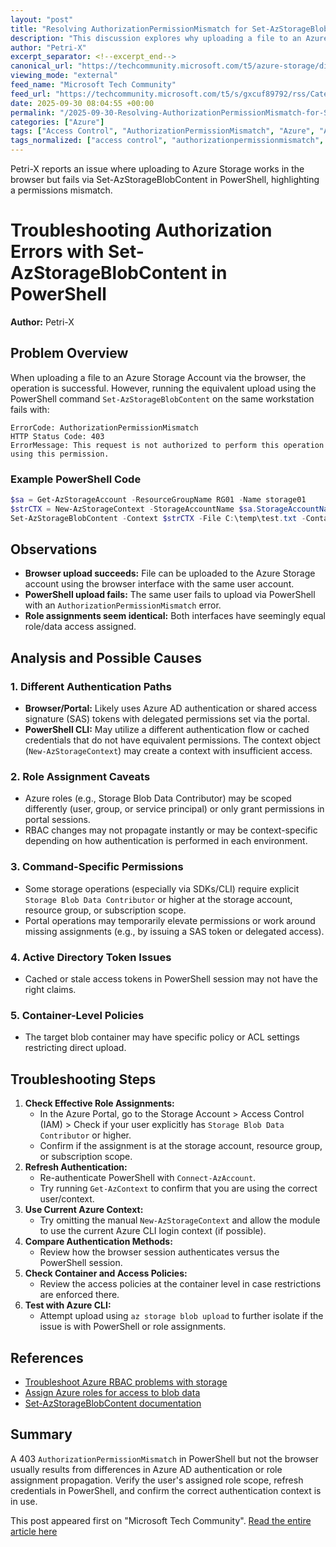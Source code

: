 ```yaml
---
layout: "post"
title: "Resolving AuthorizationPermissionMismatch for Set-AzStorageBlobContent in PowerShell"
description: "This discussion explores why uploading a file to an Azure Storage Account works in the browser but fails with the Set-AzStorageBlobContent PowerShell command, resulting in an AuthorizationPermissionMismatch error. The post examines permission differences, role assignments, and troubleshooting steps specific to Azure Storage authentication and PowerShell integration."
author: "Petri-X"
excerpt_separator: <!--excerpt_end-->
canonical_url: "https://techcommunity.microsoft.com/t5/azure-storage/differences-between-powershell-and-browser-when-upload-file/m-p/4458068#M574"
viewing_mode: "external"
feed_name: "Microsoft Tech Community"
feed_url: "https://techcommunity.microsoft.com/t5/s/gxcuf89792/rss/Category?category.id=Azure"
date: 2025-09-30 08:04:55 +00:00
permalink: "/2025-09-30-Resolving-AuthorizationPermissionMismatch-for-Set-AzStorageBlobContent-in-PowerShell.html"
categories: ["Azure"]
tags: ["Access Control", "AuthorizationPermissionMismatch", "Azure", "Azure CLI", "Azure Data Access", "Azure Portal", "Azure Roles", "Azure Storage", "Azure Storage Account", "Blob Upload", "Community", "HTTP 403", "PowerShell", "RBAC", "Role Assignments", "Set AzStorageBlobContent", "Storage Permissions"]
tags_normalized: ["access control", "authorizationpermissionmismatch", "azure", "azure cli", "azure data access", "azure portal", "azure roles", "azure storage", "azure storage account", "blob upload", "community", "http 403", "powershell", "rbac", "role assignments", "set azstorageblobcontent", "storage permissions"]
---
```


Petri-X reports an issue where uploading to Azure Storage works in the browser but fails via Set-AzStorageBlobContent in PowerShell, highlighting a permissions mismatch.<!--excerpt_end-->

# Troubleshooting Authorization Errors with Set-AzStorageBlobContent in PowerShell

**Author:** Petri-X

## Problem Overview

When uploading a file to an Azure Storage Account via the browser, the operation is successful. However, running the equivalent upload using the PowerShell command `Set-AzStorageBlobContent` on the same workstation fails with:

```
ErrorCode: AuthorizationPermissionMismatch
HTTP Status Code: 403
ErrorMessage: This request is not authorized to perform this operation using this permission.
```

### Example PowerShell Code

```powershell
$sa = Get-AzStorageAccount -ResourceGroupName RG01 -Name storage01
$strCTX = New-AzStorageContext -StorageAccountName $sa.StorageAccountName
Set-AzStorageBlobContent -Context $strCTX -File C:\temp\test.txt -Container delate -Blob test.txt -Verbose
```

## Observations

- **Browser upload succeeds:** File can be uploaded to the Azure Storage account using the browser interface with the same user account.
- **PowerShell upload fails:** The same user fails to upload via PowerShell with an `AuthorizationPermissionMismatch` error.
- **Role assignments seem identical:** Both interfaces have seemingly equal role/data access assigned.

## Analysis and Possible Causes

### 1. **Different Authentication Paths**

- **Browser/Portal:** Likely uses Azure AD authentication or shared access signature (SAS) tokens with delegated permissions set via the portal.
- **PowerShell CLI:** May utilize a different authentication flow or cached credentials that do not have equivalent permissions. The context object (`New-AzStorageContext`) may create a context with insufficient access.

### 2. **Role Assignment Caveats**

- Azure roles (e.g., Storage Blob Data Contributor) may be scoped differently (user, group, or service principal) or only grant permissions in portal sessions.
- RBAC changes may not propagate instantly or may be context-specific depending on how authentication is performed in each environment.

### 3. **Command-Specific Permissions**

- Some storage operations (especially via SDKs/CLI) require explicit `Storage Blob Data Contributor` or higher at the storage account, resource group, or subscription scope.
- Portal operations may temporarily elevate permissions or work around missing assignments (e.g., by issuing a SAS token or delegated access).

### 4. **Active Directory Token Issues**

- Cached or stale access tokens in PowerShell session may not have the right claims.

### 5. **Container-Level Policies**

- The target blob container may have specific policy or ACL settings restricting direct upload.

## Troubleshooting Steps

1. **Check Effective Role Assignments:**
   - In the Azure Portal, go to the Storage Account > Access Control (IAM) > Check if your user explicitly has `Storage Blob Data Contributor` or higher.
   - Confirm if the assignment is at the storage account, resource group, or subscription scope.
2. **Refresh Authentication:**
   - Re-authenticate PowerShell with `Connect-AzAccount`.
   - Try running `Get-AzContext` to confirm that you are using the correct user/context.
3. **Use Current Azure Context:**
   - Try omitting the manual `New-AzStorageContext` and allow the module to use the current Azure CLI login context (if possible).
4. **Compare Authentication Methods:**
   - Review how the browser session authenticates versus the PowerShell session.
5. **Check Container and Access Policies:**
   - Review the access policies at the container level in case restrictions are enforced there.
6. **Test with Azure CLI:**
   - Attempt upload using `az storage blob upload` to further isolate if the issue is with PowerShell or role assignments.

## References

- [Troubleshoot Azure RBAC problems with storage](https://learn.microsoft.com/azure/storage/common/storage-access-blobs-queues-portal?tabs=azure-portal#troubleshoot-role-assignment-problems)
- [Assign Azure roles for access to blob data](https://learn.microsoft.com/azure/storage/common/storage-auth-aad-rbac-portal)
- [Set-AzStorageBlobContent documentation](https://learn.microsoft.com/powershell/module/az.storage/set-azstorageblobcontent)

## Summary

A 403 `AuthorizationPermissionMismatch` in PowerShell but not the browser usually results from differences in Azure AD authentication or role assignment propagation. Verify the user's assigned role scope, refresh credentials in PowerShell, and confirm the correct authentication context is in use.

This post appeared first on "Microsoft Tech Community". [Read the entire article here](https://techcommunity.microsoft.com/t5/azure-storage/differences-between-powershell-and-browser-when-upload-file/m-p/4458068#M574)
